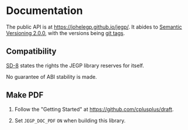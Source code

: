 # Documentation

The public API is at https://johelegp.github.io/jegp/.
It abides to [Semantic Versioning 2.0.0](https://semver.org/),
with the versions being [git tags](
https://github.com/johelegp/jegp/releases).

## Compatibility

[SD-8][] states the rights the JEGP library reserves for itself.

[SD-8]:
https://isocpp.org/std/standing-documents/sd-8-standard-library-compatibility
"SD-8: Standard Library Compatibility"

No guarantee of ABI stability is made.

## Make PDF

1. Follow the "Getting Started" at https://github.com/cplusplus/draft.

2. Set `JEGP_DOC_PDF` `ON` when building this library.
